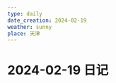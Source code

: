 ```yaml
---
type: daily
date_creation: 2024-02-19
weather: sunny
place: 天津
---
```

# 2024-02-19 日记



